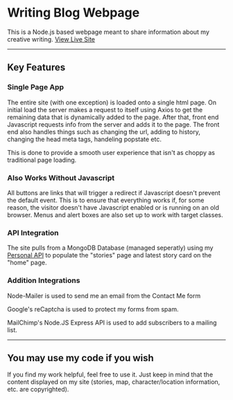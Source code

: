 # Writing Blog Webpage
This is a Node.js based webpage meant to share information about my creative writing.
[View Live Site](https://stories.nrjohnson.net/ "Site for App")

***

## Key Features
### Single Page App
The entire site (with one exception) is loaded onto a single html page. On initial load the server makes a request to itself using Axios to get the remaining data that is dynamically added to the page. After that, front end Javascript requests info from the server and adds it to the page. The front end also handles things such as changing the url, adding to history, changing the head meta tags, handeling popstate etc. 

This is done to provide a smooth user experience that isn't as choppy as traditional page loading.
### Also Works Without Javascript
All buttons are links that will trigger a redirect if Javascript doesn't prevent the default event. This is to ensure that everything works if, for some reason, the visitor doesn't have Javascript enabled or is running on an old browser. Menus and alert boxes are also set up to work with target classes.
### API Integration
The site pulls from a MongoDB Database (managed seperatly) using my [Personal API](https://github.com/nr-johnson/api "My API Repo") to populate the "stories" page and latest story card on the "home" page.
### Addition Integrations
Node-Mailer is used to send me an email from the Contact Me form

Google's reCaptcha is used to protect my forms from spam.

MailChimp's Node.JS Express API is used to add subscribers to a mailing list.

***

## You may use my code if you wish

If you find my work helpful, feel free to use it. Just keep in mind that the content displayed on my site (stories, map, character/location information, etc. are copyrighted).
